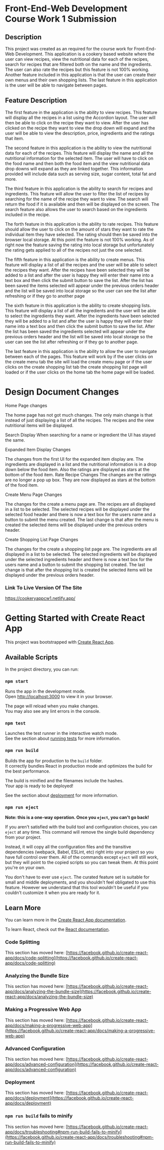 # Front-End-Web Development Course Work 1 Submission

## Description

This project was created as an required for the course work for Front-End-Web Development. This application is a cookery based website where the user can view recipes, view the nutritional data for each of the recipes, search for recipes that are filtered both on the name and the ingredients. The user can also rate the recipes but this feature is not 100% working. Another feature included in this application is that the user can create their own menus and their own shopping lists. The last feature in this application is the user will be able to navigate between pages.

## Feature Description

The first feature in the application is the ability to view recipes. This feature will display all the recipes in a list using the Accordion layout. The user will then be able to click on the recipe they want to view. After the user has clicked on the recipe they want to view the drop down will expand and the user will be able to view the description, price, ingredients and the ratings that item.

The second feature in this application is the ability to view the nutritional data for each of the recipes. This feature will display the name and all the nutritional information for the selected item. The user will have to click on the food name and then both the food item and the view nutritional data drop downs will expand as they are linked together. This information provided will include data such as serving size, sugar content, total fat and more.

The third feature in this application is the ability to search for recipes and ingredients. This feature will allow the user to filter the list of recipes by searching for the name of the recipe they want to view. The search will return the food if it is available and then will be displayed on the screen. The search feature also allows the user to search based on the ingredients included in the recipe. 

The forth feature in this application is the ability to rate recipes. This feature should allow the user to click on the amount of stars they want to rate the individual item they have selected. The rating should then be saved into the browser local storage. At this point the feature is not 100% working. As of right now the feature saving the rating into local storage but unfortunately the rating gets applied to all of the recipes not just the one selected.

The fifth feature in this application is the ability to create menus. This feature will display a list of all the recipes and the user will be able to select the recipes they want. After the recipes have been selected they will be added to a list and after the user is happy they will enter their name into a text box and then click the submit button to save the list. After the list has been saved the items selected will appear under the previous orders header and the list will be saved into local storage so the user can see the list after refreshing or if they go to another page

The sixth feature in this application is the ability to create shopping lists. This feature will display a list of all the ingredients and the user will be able to select the ingredients they want. After the ingredients have been selected they will be added to a list and after the user is happy they will enter their name into a text box and then click the submit button to save the list. After the list has been saved the ingredients selected will appear under the previous orders header and the list will be saved into local storage so the user can see the list after refreshing or if they go to another page.

The last feature in this application is the ability to allow the user to navigate between each of the pages. This feature will work by if the user clicks on the create menu tab the site will load the create menu page or if the user clicks on the create shopping list tab the create shopping list page will loaded or if the user clicks on the home tab the home page will be loaded.

# Design Document Changes 
Home Page changes

The home page has not got much changes. The only main change is that instead of just displaying a list of all the recipes. The recipes and the view nutritional items will be displayed.

Search Display When searching for a name or ingredient the UI has stayed the same.

Expanded Item Display Changes

The changes from the first UI for the expanded item display are. The ingredients are displayed in a list and the nutritional information is in a drop down below the food item. Also the ratings are displayed as stars at the bottom of the food item.
Rate Recipe Changes The changes are the ratings are no longer a pop up box. They are now displayed as stars at the bottom of the food item.

Create Menu Page Changes 

The changes for the create a menu page are. The recipes are all displayed in a list to be selected. The selected recipes will be displayed under the selected food header and there is now a text box for the users name and a button to submit the menu created. The last change is that after the menu is created the selected items will be displayed under the previous orders header.

Create Shopping List Page Changes

The changes for the create a shopping list page are. The ingredients are all displayed in a list to be selected. The selected ingredients will be displayed under the selected ingredients header and there is now a text box for the users name and a button to submit the shopping list created. The last change is that after the shopping list is created the selected items will be displayed under the previous orders header.

### Link To Live Version Of The Site
https://cookeryappcw1.netlify.app/

# Getting Started with Create React App

This project was bootstrapped with [Create React App](https://github.com/facebook/create-react-app).

## Available Scripts

In the project directory, you can run:

### `npm start`

Runs the app in the development mode.\
Open [http://localhost:3000](http://localhost:3000) to view it in your browser.

The page will reload when you make changes.\
You may also see any lint errors in the console.

### `npm test`

Launches the test runner in the interactive watch mode.\
See the section about [running tests](https://facebook.github.io/create-react-app/docs/running-tests) for more information.

### `npm run build`

Builds the app for production to the `build` folder.\
It correctly bundles React in production mode and optimizes the build for the best performance.

The build is minified and the filenames include the hashes.\
Your app is ready to be deployed!

See the section about [deployment](https://facebook.github.io/create-react-app/docs/deployment) for more information.

### `npm run eject`

**Note: this is a one-way operation. Once you `eject`, you can't go back!**

If you aren't satisfied with the build tool and configuration choices, you can `eject` at any time. This command will remove the single build dependency from your project.

Instead, it will copy all the configuration files and the transitive dependencies (webpack, Babel, ESLint, etc) right into your project so you have full control over them. All of the commands except `eject` will still work, but they will point to the copied scripts so you can tweak them. At this point you're on your own.

You don't have to ever use `eject`. The curated feature set is suitable for small and middle deployments, and you shouldn't feel obligated to use this feature. However we understand that this tool wouldn't be useful if you couldn't customize it when you are ready for it.

## Learn More

You can learn more in the [Create React App documentation](https://facebook.github.io/create-react-app/docs/getting-started).

To learn React, check out the [React documentation](https://reactjs.org/).

### Code Splitting

This section has moved here: [https://facebook.github.io/create-react-app/docs/code-splitting](https://facebook.github.io/create-react-app/docs/code-splitting)

### Analyzing the Bundle Size

This section has moved here: [https://facebook.github.io/create-react-app/docs/analyzing-the-bundle-size](https://facebook.github.io/create-react-app/docs/analyzing-the-bundle-size)

### Making a Progressive Web App

This section has moved here: [https://facebook.github.io/create-react-app/docs/making-a-progressive-web-app](https://facebook.github.io/create-react-app/docs/making-a-progressive-web-app)

### Advanced Configuration

This section has moved here: [https://facebook.github.io/create-react-app/docs/advanced-configuration](https://facebook.github.io/create-react-app/docs/advanced-configuration)

### Deployment

This section has moved here: [https://facebook.github.io/create-react-app/docs/deployment](https://facebook.github.io/create-react-app/docs/deployment)

### `npm run build` fails to minify

This section has moved here: [https://facebook.github.io/create-react-app/docs/troubleshooting#npm-run-build-fails-to-minify](https://facebook.github.io/create-react-app/docs/troubleshooting#npm-run-build-fails-to-minify)
